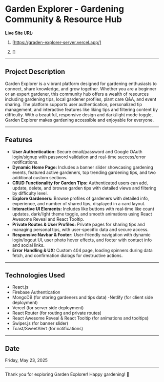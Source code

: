 # Garden Explorer - Gardening Community & Resource Hub

**Live Site URL:**
 1) [https://graden-explorer-server.vercel.app/]

2) []
---

## Project Description

Garden Explorer is a vibrant platform designed for gardening enthusiasts to connect, share knowledge, and grow together. Whether you are a beginner or an expert gardener, this community hub offers a wealth of resources including gardening tips, local gardener profiles, plant care Q&A, and event sharing. The platform supports user authentication, personalized tip management, and interactive features like liking tips and filtering content by difficulty. With a beautiful, responsive design and dark/light mode toggle, Garden Explorer makes gardening accessible and enjoyable for everyone.

---

## Features

- **User Authentication:** Secure email/password and Google OAuth login/signup with password validation and real-time success/error notifications.
- **Dynamic Home Page:** Includes a banner slider showcasing gardening events, featured active gardeners, top trending gardening tips, and two additional custom sections.
- **CRUD Functionality for Garden Tips:** Authenticated users can add, update, delete, and browse garden tips with detailed views and filtering by difficulty level.
- **Explore Gardeners:** Browse profiles of gardeners with detailed info, experience, and number of shared tips, displayed in a card layout.
- **Interactive UI Elements:** Includes like buttons with real-time like count updates, dark/light theme toggle, and smooth animations using React Awesome Reveal and React Tooltip.
- **Private Routes & User Profiles:** Private pages for sharing tips and managing personal tips, with user-specific data and secure access.
- **Responsive Navbar & Footer:** User-friendly navigation with dynamic login/logout UI, user photo hover effects, and footer with contact info and social links.
- **Error Handling & UX:** Custom 404 page, loading spinners during data fetch, and confirmation dialogs for destructive actions.

---

## Technologies Used

- React.js 
- Firebase Authentication 
- MongoDB (for storing gardeners and tips data)
-Netlify (for client side deployment)
- Vercel (for server side deployment)
- React Router (for routing and private routes)
- React Awesome Reveal & React Tooltip (for animations and tooltips)
- Swiper.js (for banner slider)
- Toast/SweetAlert (for notifications)

---

## Date

Friday, May 23, 2025

---


Thank you for exploring Garden Explorer! Happy gardening! 🌿
